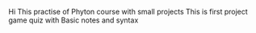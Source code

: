 Hi
This practise of Phyton course with small projects
This is first project 
game quiz with Basic notes and syntax
